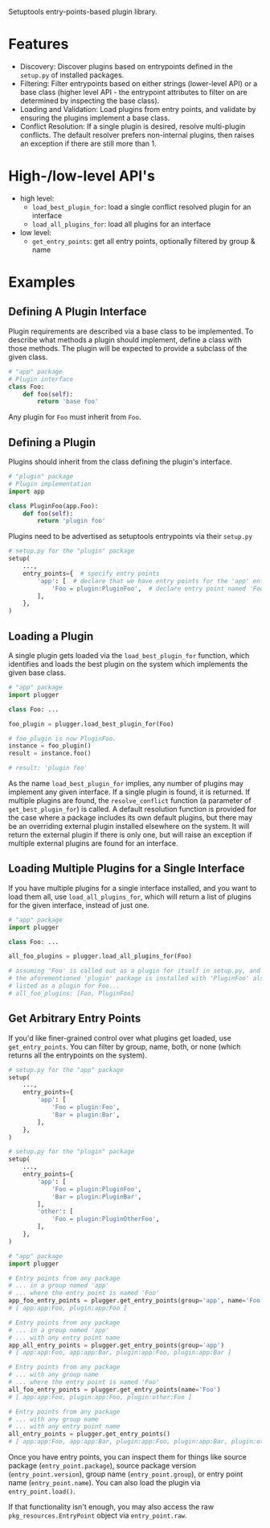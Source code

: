 Setuptools entry-points-based plugin library.

# Features

* Discovery:
    Discover plugins based on entrypoints defined in the
    `setup.py` of installed packages.
* Filtering:
    Filter entrypoints based on either strings (lower-level API)
    or a base class (higher level API - the entrypoint attributes
    to filter on are determined by inspecting the base class).
* Loading and Validation:
    Load plugins from entry points, and validate by ensuring
    the plugins implement a base class.
* Conflict Resolution:
    If a single plugin is desired, resolve multi-plugin conflicts.
    The default resolver prefers non-internal plugins, then raises
    an exception if there are still more than 1.

# High-/low-level API's

* high level:
    * `load_best_plugin_for`: load a single conflict resolved plugin for an interface
    * `load_all_plugins_for`: load all plugins for an interface
* low level:
    * `get_entry_points`: get all entry points, optionally filtered by group & name

# Examples

## Defining A Plugin Interface

Plugin requirements are described via a base class to be implemented.  To describe what methods a plugin should implement, define a class with those methods.  The plugin will be expected to provide a subclass of the given class.

```python
# "app" package
# Plugin interface
class Foo:
    def foo(self):
        return 'base foo'
```

Any plugin for `Foo` must inherit from `Foo`.

## Defining a Plugin

Plugins should inherit from the class defining the plugin's interface.

```python
# "plugin" package
# Plugin implementation
import app

class PluginFoo(app.Foo):
    def foo(self):
        return 'plugin foo'
```

Plugins need to be advertised as setuptools entrypoints via their `setup.py`

```python
# setup.py for the "plugin" package
setup(
    ...,
    entry_points={  # specify entry points
        'app': [  # declare that we have entry points for the 'app' entrypoint group
            'Foo = plugin:PluginFoo',  # declare entry point named 'Foo', which is our 'Foo' class.
        ],
    },
)
```

## Loading a Plugin

A single plugin gets loaded via the `load_best_plugin_for` function, which identifies and loads the best plugin on the system which implements the given base class.

```python
# "app" package
import plugger

class Foo: ...

foo_plugin = plugger.load_best_plugin_for(Foo)

# foo_plugin is now PluginFoo.
instance = foo_plugin()
result = instance.foo()

# result: 'plugin foo'
```

As the name `load_best_plugin_for` implies, any number of plugins may implement any given interface.  If a single plugin is found, it is returned.  If multiple plugins are found, the `resolve_conflict` function (a parameter of `get_best_plugin_for`) is called.  A default resolution function is provided for the case where a package includes its own default plugins, but there may be an overriding external plugin installed elsewhere on the system.  It will return the external plugin if there is only one, but will raise an exception if multiple external plugins are found for an interface.

## Loading Multiple Plugins for a Single Interface

If you have multiple plugins for a single interface installed, and you want to load them all, use `load_all_plugins_for`, which will return a list of plugins for the given interface, instead of just one.

```python
# "app" package
import plugger

class Foo: ...

all_foo_plugins = plugger.load_all_plugins_for(Foo)

# assuming 'Foo' is called out as a plugin for itself in setup.py, and
# the aforementioned 'plugin' package is installed with 'PluginFoo' also
# listed as a plugin for Foo...
# all_foo_plugins: [Foo, PluginFoo]
```

## Get Arbitrary Entry Points

If you'd like finer-grained control over what plugins get loaded, use `get_entry_points`.
You can filter by group, name, both, or none (which returns all the entrypoints on the system).

```python
# setup.py for the "app" package
setup(
    ...,
    entry_points={
        'app': [
            'Foo = plugin:Foo',
            'Bar = plugin:Bar',
        ],
    },
)
```

```python
# setup.py for the "plugin" package
setup(
    ...,
    entry_points={
        'app': [
            'Foo = plugin:PluginFoo',
            'Bar = plugin:PluginBar',
        ],
        'other': [
            'Foo = plugin:PluginOtherFoo',
        ],
    },
)
```

```python
# "app" package
import plugger

# Entry points from any package
# ... in a group named 'app'
# ... where the entry point is named 'Foo'
app_foo_entry_points = plugger.get_entry_points(group='app', name='Foo')
# [ app:app:Foo, plugin:app:Foo ]

# Entry points from any package
# ... in a group named 'app'
# ... with any entry point name
app_all_entry_points = plugger.get_entry_points(group='app')
# [ app:app:Foo, app:app:Bar, plugin:app:Foo, plugin:app:Bar ]

# Entry points from any package
# ... with any group name
# ... where the entry point is named 'Foo'
all_foo_entry_points = plugger.get_entry_points(name='Foo')
# [ app:app:Foo, plugin:app:Foo, plugin:other:Foo ]

# Entry points from any package
# ... with any group name
# ... with any entry point name
all_entry_points = plugger.get_entry_points()
# [ app:app:Foo, app:app:Bar, plugin:app:Foo, plugin:app:Bar, plugin:other:Foo ]
```

Once you have entry points, you can inspect them for things like source package (`entry_point.package`), source package version (`entry_point.version`), group name (`entry_point.group`), or entry point name (`entry_point.name`).  You can also load the plugin via `entry_point.load()`.

If that functionality isn't enough, you may also access the raw `pkg_resources.EntryPoint` object via `entry_point.raw`.
